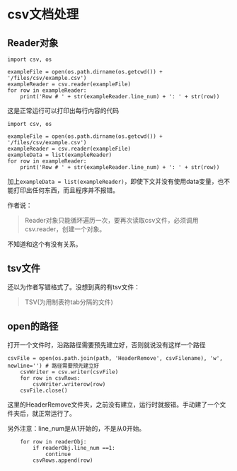 # csv文档处理 

## Reader对象  

```
import csv, os

exampleFile = open(os.path.dirname(os.getcwd()) + '/files/csv/example.csv')
exampleReader = csv.reader(exampleFile)
for row in exampleReader:
    print('Row # ' + str(exampleReader.line_num) + ': ' + str(row))
```
这是正常运行可以打印出每行内容的代码

```
import csv, os

exampleFile = open(os.path.dirname(os.getcwd()) + '/files/csv/example.csv')
exampleReader = csv.reader(exampleFile)
exampleData = list(exampleReader)
for row in exampleReader:
    print('Row # ' + str(exampleReader.line_num) + ': ' + str(row))
```
加上`exampleData = list(exampleReader)`，即使下文并没有使用data变量，也不能打印出任何东西，而且程序并不报错。   

作者说：  

> Reader对象只能循环遍历一次，要再次读取csv文件，必须调用csv.reader，创建一个对象。  

不知道和这个有没有关系。  

## tsv文件  

还以为作者写错格式了。没想到真的有tsv文件：  

> TSV(为用制表符tab分隔的文件)

## open的路径  

打开一个文件时，沿路路径需要预先建立好，否则就说没有这样一个路径

```
csvFile = open(os.path.join(path, 'HeaderRemove', csvFilename), 'w', newline='') # 路径需要预先建立好
    csvWriter = csv.writer(csvFile)
    for row in csvRows:
        csvWriter.writerow(row)
    csvFile.close()
```
这里的HeaderRemove文件夹，之前没有建立，运行时就报错。手动建了一个文件夹后，就正常运行了。

另外注意：line_num是从1开始的，不是从0开始。  

```
    for row in readerObj:
        if readerObj.line_num ==1:
            continue
        csvRows.append(row)
```



